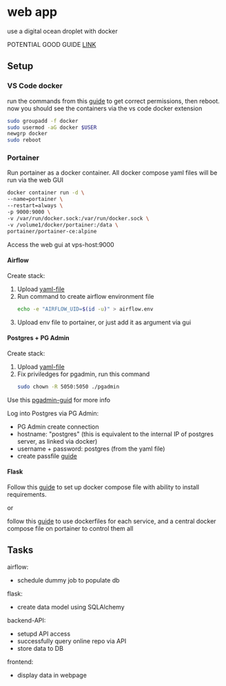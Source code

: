 # web app

use a digital ocean droplet with docker

POTENTIAL GOOD GUIDE [LINK](https://www.docker.com/blog/containerized-python-development-part-2/)

## Setup

### VS Code docker

run the commands from this [guide](https://phoenixnap.com/kb/docker-permission-denied) to get correct permissions, then reboot. now you should see the containers via the vs code docker extension

```bash
sudo groupadd -f docker
sudo usermod -aG docker $USER
newgrp docker
sudo reboot
```

### Portainer

Run portainer as a docker container. All docker compose yaml files will be run via the web GUI

```bash
docker container run -d \
--name=portainer \
--restart=always \
-p 9000:9000 \
-v /var/run/docker.sock:/var/run/docker.sock \
-v /volume1/docker/portainer:/data \
portainer/portainer-ce:alpine
```

Access the web gui at vps-host:9000

#### Airflow

Create stack:

1. Upload [yaml-file](./portainer/airflow.yaml)
2. Run command to create airflow environment file 
    ```bash
    echo -e "AIRFLOW_UID=$(id -u)" > airflow.env
    ```
3. Upload env file to portainer, or just add it as argument via gui

#### Postgres + PG Admin

Create stack:

1. Upload [yaml-file](./portainer/database.yaml)
2. Fix priviledges for pgadmin, run this command
    ```bash
    sudo chown -R 5050:5050 ./pgadmin
    ```

Use this [pgadmin-guid](https://lindevs.com/install-pgadmin-inside-docker-container-in-linux) for more info

Log into Postgres via PG Admin:

- PG Admin create connection
- hostname: "postgres" (this is equivalent to the internal IP of postgres server, as linked via docker)
- username + password: postgres (from the yaml file)
- create passfile [guide](https://stackoverflow.com/questions/64620446/adding-postgress-connections-to-pgadmin-in-docker-file)

#### Flask

Follow this [guide](https://stackoverflow.com/questions/41381350/docker-compose-installing-requirements-txt) to set up docker compose file with ability to install requirements.

or

follow this [guide](https://www.clickittech.com/devops/dockerize-flask-python-application/) to use dockerfiles for each service, and a central docker compose file on portainer to control them all

## Tasks

airflow:

- schedule dummy job to populate db

flask:

- create data model using SQLAlchemy

backend-API:

- setupd API access
- successfully query online repo via API
- store data to DB

frontend:

- display data in webpage